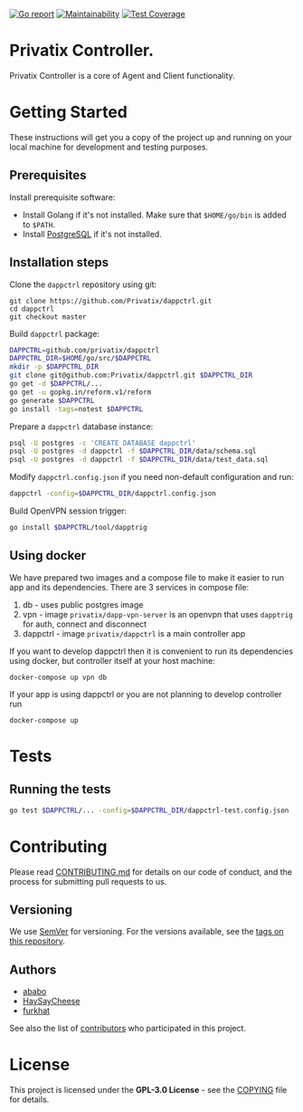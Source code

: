 [![Go report](https://goreportcard.com/badge/github.com/Privatix/dappctrl)](https://goreportcard.com/badge/github.com/Privatix/dappctrl)
[![Maintainability](https://api.codeclimate.com/v1/badges/7e76f071e5408b13ea53/maintainability)](https://codeclimate.com/github/Privatix/dappctrl/maintainability)
[![Test Coverage](https://api.codeclimate.com/v1/badges/7e76f071e5408b13ea53/test_coverage)](https://codeclimate.com/github/Privatix/dappctrl/test_coverage)

# Privatix Controller.
Privatix Controller is a core of Agent and Client functionality.

# Getting Started

These instructions will get you a copy of the project up and running on your local machine for development and testing purposes.

## Prerequisites

Install prerequisite software:
* Install Golang if it's not installed. Make sure that `$HOME/go/bin` is added
to `$PATH`.
* Install [PostgreSQL](https://www.postgresql.org/download/) if it's not installed.

## Installation steps

Clone the `dappctrl` repository using git:

```
git clone https://github.com/Privatix/dappctrl.git
cd dappctrl
git checkout master
```

Build `dappctrl` package:

```bash
DAPPCTRL=github.com/privatix/dappctrl
DAPPCTRL_DIR=$HOME/go/src/$DAPPCTRL
mkdir -p $DAPPCTRL_DIR
git clone git@github.com:Privatix/dappctrl.git $DAPPCTRL_DIR
go get -d $DAPPCTRL/...
go get -u gopkg.in/reform.v1/reform
go generate $DAPPCTRL
go install -tags=notest $DAPPCTRL
```

Prepare a `dappctrl` database instance:

```bash
psql -U postgres -c 'CREATE DATABASE dappctrl'
psql -U postgres -d dappctrl -f $DAPPCTRL_DIR/data/schema.sql
psql -U postgres -d dappctrl -f $DAPPCTRL_DIR/data/test_data.sql
```

Modify `dappctrl.config.json` if you need non-default configuration and run:

```bash
dappctrl -config=$DAPPCTRL_DIR/dappctrl.config.json
```

Build OpenVPN session trigger:

```bash
go install $DAPPCTRL/tool/dapptrig
```

## Using docker
We have prepared two images and a compose file to make it easier to run app and its dependencies.
There are 3 services in compose file:
  1. db - uses public postgres image
  2. vpn - image `privatix/dapp-vpn-server` is an openvpn that uses `dapptrig` for auth, connect and disconnect
  3. dappctrl - image `privatix/dappctrl` is a main controller app

If you want to develop dappctrl then it is convenient to run its dependencies using docker, but controller itself at your host machine:
```
docker-compose up vpn db
```

If your app is using dappctrl or you are not planning to develop controller run
```
docker-compose up
```

# Tests

## Running the tests

```bash
go test $DAPPCTRL/... -config=$DAPPCTRL_DIR/dappctrl-test.config.json
```

# Contributing

Please read [CONTRIBUTING.md](CONTRIBUTING.md) for details on our code of conduct, and the process for submitting pull requests to us.

## Versioning

We use [SemVer](http://semver.org/) for versioning. For the versions available, see the [tags on this repository](https://github.com/Privatix/dapp-somc/tags).

## Authors

* [ababo](https://github.com/ababo)
* [HaySayCheese](https://github.com/HaySayCheese)
* [furkhat](https://github.com/furkhat)

See also the list of [contributors](https://github.com/Privatix/dapp-somc/contributors) who participated in this project.

# License

This project is licensed under the **GPL-3.0 License** - see the [COPYING](COPYING) file for details.
